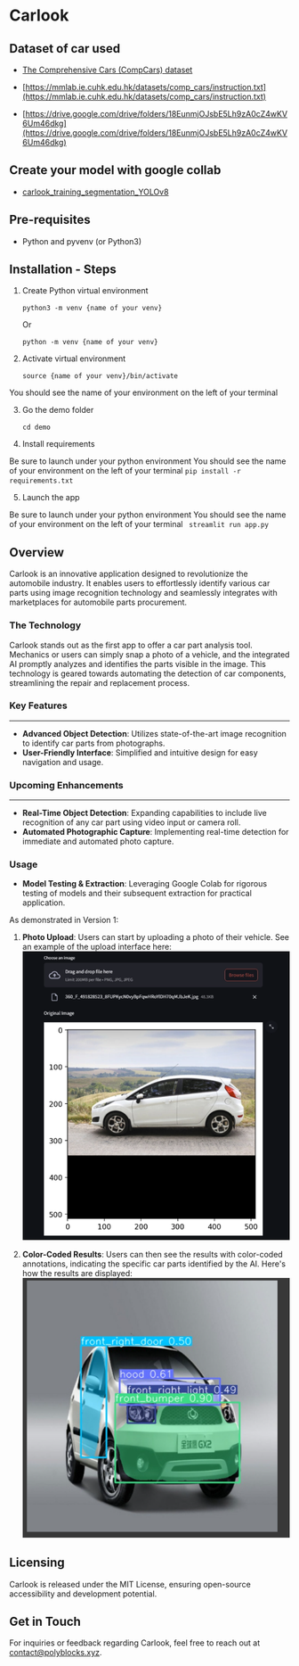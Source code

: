 # Carlook

## Dataset of car  used

- [The Comprehensive Cars (CompCars) dataset](https://mmlab.ie.cuhk.edu.hk/datasets/comp_cars/index.html)
- [https://mmlab.ie.cuhk.edu.hk/datasets/comp_cars/instruction.txt](https://mmlab.ie.cuhk.edu.hk/datasets/comp_cars/instruction.txt)

- [https://drive.google.com/drive/folders/18EunmjOJsbE5Lh9zA0cZ4wKV6Um46dkg](https://drive.google.com/drive/folders/18EunmjOJsbE5Lh9zA0cZ4wKV6Um46dkg)

## Create your model with google collab

- [carlook_training_segmentation_YOLOv8](https://colab.research.google.com/drive/1eloee7PP6GV3PXfaoVW6Ch20eOO2WhSi?usp=sharing)

## Pre-requisites
- Python and pyvenv (or Python3)

## Installation - Steps  
1. Create Python virtual environment
    ```
    python3 -m venv {name of your venv}
    ```
    Or
    ```
    python -m venv {name of your venv}
    ```
    
2. Activate virtual environment
    ```
    source {name of your venv}/bin/activate
    ```
    
You should see the name of your environment on the left of your terminal

3. Go the demo folder 
    ```
    cd demo
    ```

4. Install requirements 

Be sure to launch under your python environment
You should see the name of your environment on the left of your terminal
    ```
    pip install -r requirements.txt
    ```

5. Launch the app

Be sure to launch under your python environment
You should see the name of your environment on the left of your terminal
    ``` 
    streamlit run app.py
    ```

## Overview

Carlook is an innovative application designed to revolutionize the automobile industry. It enables users to effortlessly identify various car parts using image recognition technology and seamlessly integrates with marketplaces for automobile parts procurement.

### The Technology

Carlook stands out as the first app to offer a car part analysis tool. Mechanics or users can simply snap a photo of a vehicle, and the integrated AI promptly analyzes and identifies the parts visible in the image. This technology is geared towards automating the detection of car components, streamlining the repair and replacement process.

### Key Features

---

- **Advanced Object Detection**: Utilizes state-of-the-art image recognition to identify car parts from photographs.
- **User-Friendly Interface**: Simplified and intuitive design for easy navigation and usage.

### Upcoming Enhancements

---

- **Real-Time Object Detection**: Expanding capabilities to include live recognition of any car part using video input or camera roll.
- **Automated Photographic Capture**: Implementing real-time detection for immediate and automated photo capture.

### Usage

- **Model Testing & Extraction**: Leveraging Google Colab for rigorous testing of models and their subsequent extraction for practical application.

As demonstrated in Version 1:

1. **Photo Upload**: Users can start by uploading a photo of their vehicle. See an example of the upload interface here: ![File Upload](./assets/filedropped.png)

2. **Color-Coded Results**: Users can then see the results with color-coded annotations, indicating the specific car parts identified by the AI. Here's how the results are displayed: ![Color-Coded Results](./assets/result.png)


## Licensing

Carlook is released under the MIT License, ensuring open-source accessibility and development potential.

## Get in Touch

For inquiries or feedback regarding Carlook, feel free to reach out at [contact@polyblocks.xyz](mailto:contact@polyblocks.xyz).
